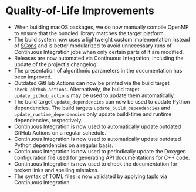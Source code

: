 # Quality-of-Life Improvements

- When building macOS packages, we do now manually compile OpenMP to ensure that the bundled library matches the target platform.
- The build system now uses a lightweight custom implementation instead of [SCons](https://scons.org/) and is better modularized to avoid unnecessary runs of Continuous Integration jobs when only certain parts of it are modified.
- Releases are now automated via Continuous Integration, including the update of the project's changelog.
- The presentation of algorithmic parameters in the documentation has been improved.
- Outdated GitHub Actions can now be printed via the build target `check_github_actions`. Alternatively, the build target `update_github_actions` may be used to update them automatically.
- The build target `update_dependencies` can now be used to update Python dependencies. The build targets `update_build_dependencies` and `update_runtime_dependencies` only update build-time and runtime dependencies, respectively.
- Continuous Integration is now used to automatically update outdated GitHub Actions on a regular schedule.
- Continuous Integration is now used to automatically update outdated Python dependencies on a regular basis.
- Continuous Integration is now used to periodically update the Doxygen configuration file used for generating API documentations for C++ code.
- Continuous Integration is now used to check the documentation for broken links and spelling mistakes.
- The syntax of TOML files is now validated by applying [taplo](https://github.com/tamasfe/taplo) via Continuous Integration.
